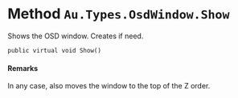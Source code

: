 # Method `Au.Types.OsdWindow.Show`

Shows the OSD window. Creates if need.

```
public virtual void Show()
```

#### Remarks

In any case, also moves the window to the top of the Z order.